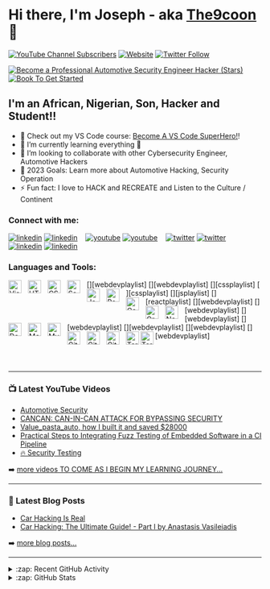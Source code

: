 # Hi there, I'm Joseph - aka [The9coon][youtube] 👋 

[![YouTube Channel Subscribers](https://img.shields.io/youtube/channel/subscribers/FedXecG20J-jVSd6VJkbCw?logo=youtube&logoColor=red&style=for-the-badge)](https://youtube.com/@FedXecG20)
[![Website](https://img.shields.io/website?label=The9coon.com&style=for-the-badge&url=https%3A%2F%2Fasrg.io/)](https://asrg.io/)
[![Twitter Follow](https://img.shields.io/twitter/follow/The9coon?color=1DA1F2&logo=twitter&style=for-the-badge)](https://twitter.com/intent/follow?original_referer=https%3A%2F%2Fgithub.com%2Fbrosjsy&screen_name=bros_pappyjay)

[![Become a Professional Automotive Security Engineer Hacker (Stars)](https://img.shields.io/visual-studio-marketplace/stars/codestackr.codestackr-theme?label=codeSTACKr%20VS%20Code%20Theme&logo=visualstudiocode&logoColor=ff652f&style=for-the-badge)](https://asrg.io//items?itemName=codestackr.codestackr-theme)
[![Book To Get Started](https://img.shields.io/badge/-Become%20A%20VS%20Code%20SuperHero%20%E2%86%92-gray.svg?colorB=ff652f&style=for-the-badge)](https://www.amazon.com/Hacking-Connected-Cars-Techniques-Procedures/dp/1119491800)


## I'm an African, Nigerian, Son, Hacker and Student!!

- 🔭 Check out my VS Code course: [Become A VS Code SuperHero!][course]!
- 🌱 I’m currently learning everything 🤣
- 👯 I’m looking to collaborate with other Cybersecurity Engineer, Automotive Hackers
- 🥅 2023 Goals: Learn more about Automotive Hacking, Security Operation
- ⚡ Fun fact: I love to HACK and RECREATE and Listen to the Culture / Continent

### Connect with me:

[![linkedin](./img/globe-light.svg)](https://linkedin.com/in/cyberhoncho#gh-light-mode-only)
[![linkedin](./img/globe-dark.svg)](https://linkedin.com/in/cyberhoncho/#gh-dark-mode-only)
&nbsp;&nbsp;
[![youtube](./img/youtube-light.svg)](https://youtube.com/FedXecG20#gh-light-mode-only)
[![youtube](./img/youtube-dark.svg)](https://youtube.com/FedXecG20#gh-dark-mode-only)
&nbsp;&nbsp;
[![twitter](./img/twitter-light.svg)](https://twitter.com/bros_pappyjay#gh-light-mode-only)
[![twitter](./img/twitter-dark.svg)](https://twitter.com/bros_pappyjay#gh-dark-mode-only)
&nbsp;&nbsp;
[![linkedin](./img/linkedin-light.svg)](https://linkedin.com/in/cyberhoncho#gh-light-mode-only)
[![linkedin](./img/linkedin-dark.svg)](https://linkedin.com/in/cyberhoncho#gh-dark-mode-only)
&nbsp;&nbsp;

### Languages and Tools:

[<img align="left" alt="Visual Studio Code" width="26px" src="https://cdn.jsdelivr.net/gh/devicons/devicon/icons/vscode/vscode-original.svg" style="padding-right:10px;" />][webdevplaylist]
[<img align="left" alt="HTML5" width="26px" src="https://cdn.jsdelivr.net/gh/devicons/devicon/icons/html5/html5-original.svg" style="padding-right:10px;" />][webdevplaylist]
[<img align="left" alt="CSS3" width="26px" src="https://cdn.jsdelivr.net/gh/devicons/devicon/icons/css3/css3-original.svg" style="padding-right:10px;" />][cssplaylist]
[<img align="left" alt="Sass" width="26px" src="https://cdn.jsdelivr.net/gh/devicons/devicon/icons/sass/sass-original.svg" style="padding-right:10px;" />][cssplaylist]
[<img align="left" alt="JavaScript" width="26px" src="https://cdn.jsdelivr.net/gh/devicons/devicon/icons/javascript/javascript-original.svg" style="padding-right:10px;" />][jsplaylist]
[<img align="left" alt="React" width="26px" src="https://cdn.jsdelivr.net/gh/devicons/devicon/icons/react/react-original.svg" style="padding-right:10px;" />][reactplaylist]
[<img align="left" alt="Gatsby" width="26px" src="https://cdn.jsdelivr.net/gh/devicons/devicon/icons/gatsby/gatsby-original.svg" style="padding-right:10px;" />][webdevplaylist]
[<img align="left" alt="GraphQL" width="26px" src="https://cdn.jsdelivr.net/gh/devicons/devicon/icons/graphql/graphql-plain.svg" style="padding-right:10px;" />][webdevplaylist]
[<img align="left" alt="Node.js" width="26px" src="https://cdn.jsdelivr.net/gh/devicons/devicon/icons/nodejs/nodejs-original.svg" style="padding-right:10px;" />][webdevplaylist]
[<img align="left" alt="Deno" width="26px" src="./img/deno-light.svg" style="padding-right:10px;" />][webdevplaylist]
[<img align="left" alt="MongoDB" width="26px" src="https://cdn.jsdelivr.net/gh/devicons/devicon/icons/mongodb/mongodb-original.svg" style="padding-right:10px;" />][webdevplaylist]
[<img align="left" alt="MySQL" width="26px" src="https://cdn.jsdelivr.net/gh/devicons/devicon/icons/mysql/mysql-original.svg" style="padding-right:10px;" />][webdevplaylist]
[<img align="left" alt="Git" width="26px" src="https://cdn.jsdelivr.net/gh/devicons/devicon/icons/git/git-original.svg" style="padding-right:10px;" />][webdevplaylist]
[<img align="left" alt="GitHub" width="26px" src="https://user-images.githubusercontent.com/3369400/139447912-e0f43f33-6d9f-45f8-be46-2df5bbc91289.png" style="padding-right:10px;" />](https://www.youtube.com/playlist?list=PLkwxH9e_vrAJ0WbEsFA9W3I1W-g_BTsbt#gh-dark-mode-only)
[<img align="left" alt="GitHub" width="26px" src="https://user-images.githubusercontent.com/3369400/139448065-39a229ba-4b06-434b-bc67-616e2ed80c8f.png" style="padding-right:10px;" />](https://www.youtube.com/playlist?list=PLkwxH9e_vrAJ0WbEsFA9W3I1W-g_BTsbt#gh-light-mode-only)
[<img align="left" alt="Terminal" width="26px" src="./img/terminal-light.svg" />](https://www.youtube.com/playlist?list=PLkwxH9e_vrAJ0WbEsFA9W3I1W-g_BTsbt#gh-light-mode-only)
[<img align="left" alt="Terminal" width="26px" src="./img/terminal-dark.svg" />](https://www.youtube.com/playlist?list=PLkwxH9e_vrAJ0WbEsFA9W3I1W-g_BTsbt#gh-dark-mode-only)

<br />
<br />

---

### 📺 Latest YouTube Videos

<!-- YOUTUBE:START -->
- [Automotive Security](https://youtu.be/YO_52KFMJsU)
- [CANCAN: CAN-IN-CAN ATTACK FOR BYPASSING SECURITY](https://youtu.be/zjdFudt7B0A)
- [Value_pasta_auto, how I built it and saved $28000](https://youtu.be/MSk9KEwDcCc)
- [Practical Steps to Integrating Fuzz Testing of Embedded Software in a CI Pipeline](https://youtu.be/_IGCFNa8J9M)
- [🔥 Security Testing](https://youtu.be/nkDOQsz9qso)
<!-- YOUTUBE:END -->

➡️ [more videos TO COME AS I BEGIN MY LEARNING JOURNEY...](https://youtube.com/FedXecG20)

---

### 📕 Latest Blog Posts

<!-- BLOG-POST-LIST:START -->
- [Car Hacking Is Real](https://auth0.com/blog/car-hacking-and-cybersecurity-in-automotive-industry/)
- [Car Hacking: The Ultimate Guide! - Part I by Anastasis Vasileiadis](https://hakin9.org/car-hacking-the-ultimate-guide-part-i/)
<!-- BLOG-POST-LIST:END -->

➡️ [more blog posts...](https://asrg.io)

---

<details>
  <summary>:zap: Recent GitHub Activity</summary>
  
<!--START_SECTION:activity-->
1. 🗣 Commented on [#3](https://github.com/motion-canvas/examples/issues/3) in [motion-canvas/examples](https://github.com/motion-canvas/examples)
2. 🎉 Merged PR [#1](https://github.com/codeSTACKr/gentree-generator/pull/1) in [codeSTACKr/gentree-generator](https://github.com/codeSTACKr/gentree-generator)
3. 💪 Opened PR [#1](https://github.com/codeSTACKr/gentree-generator/pull/1) in [codeSTACKr/gentree-generator](https://github.com/codeSTACKr/gentree-generator)
4. 💪 Opened PR [#1](https://github.com/studio-demo/cloudcash-sass/pull/1) in [studio-demo/cloudcash-sass](https://github.com/studio-demo/cloudcash-sass)
5. 🎉 Merged PR [#1](https://github.com/codeSTACKr/superhero-extensions/pull/1) in [codeSTACKr/superhero-extensions](https://github.com/codeSTACKr/superhero-extensions)
<!--END_SECTION:activity-->

</details>

<details>
  <summary>:zap: GitHub Stats</summary>

  <img align="left" alt="brosjsy's GitHub Stats" src="https://github-readme-stats.vercel.app/api?username=brosjsy&show_icons=true&hide_border=false&title_color=ff652f&icon_color=FFE400&bg_color=09131B&text_color=ffffff&border_color=0c1a25" />

</details>

[website]: https://asrg.io/
[course]: https://asrg.io/
[twitter]: https://twitter.com/bros_pappyjay
[youtube]: https://youtube.com/FedXecG20
[linkedin]: https://linkedin.com/in/cyberhoncho
[CHV101 2020]: https://www.youtube.com/watch?v=EtDjyBPfMjw&list=PLpfIV1bSSmK-oERoJW_2gAXb0OAyoA2ay
[WEBINAR]: https://www.youtube.com/watch?v=Fx2ARIQLtyQ&list=PLpfIV1bSSmK_K3Wmh7ZMnGzM6k3UO0G1d
[ECU HACKING]: https://www.youtube.com/watch?v=4EVualAhHMc
[MY lab]: https://www.youtube.com/playlist?list=PLkwxH9e_vrAK4TdffpxKY3QGyHCpxFcQ0

